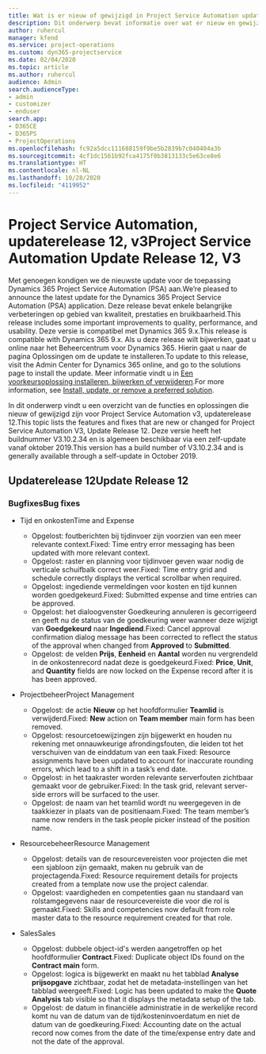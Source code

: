 ```yaml
---
title: Wat is er nieuw of gewijzigd in Project Service Automation updaterelease 12, v3
description: Dit onderwerp bevat informatie over wat er nieuw en gewijzigd is in Project Service Automation updaterelease 12, v3.
author: ruhercul
manager: kfend
ms.service: project-operations
ms.custom: dyn365-projectservice
ms.date: 02/04/2020
ms.topic: article
ms.author: ruhercul
audience: Admin
search.audienceType:
- admin
- customizer
- enduser
search.app:
- D365CE
- D365PS
- ProjectOperations
ms.openlocfilehash: fc92a5dcc111688159f9be5b2839b7c040404a3b
ms.sourcegitcommit: 4cf1dc1561b92fca4175f0b3813133c5e63ce8e6
ms.translationtype: HT
ms.contentlocale: nl-NL
ms.lasthandoff: 10/28/2020
ms.locfileid: "4119952"
---
```

# <a name="project-service-automation-update-release-12-v3"></a><span data-ttu-id="11ccf-103">Project Service Automation, updaterelease 12, v3</span><span class="sxs-lookup"><span data-stu-id="11ccf-103">Project Service Automation Update Release 12, V3</span></span>
<span data-ttu-id="11ccf-104">Met genoegen kondigen we de nieuwste update voor de toepassing Dynamics 365 Project Service Automation (PSA) aan.</span><span class="sxs-lookup"><span data-stu-id="11ccf-104">We’re pleased to announce the latest update for the Dynamics 365 Project Service Automation (PSA) application.</span></span> <span data-ttu-id="11ccf-105">Deze release bevat enkele belangrijke verbeteringen op gebied van kwaliteit, prestaties en bruikbaarheid.</span><span class="sxs-lookup"><span data-stu-id="11ccf-105">This release includes some important improvements to quality, performance, and usability.</span></span> <span data-ttu-id="11ccf-106">Deze versie is compatibel met Dynamics 365 9.x.</span><span class="sxs-lookup"><span data-stu-id="11ccf-106">This release is compatible with Dynamics 365 9.x.</span></span> <span data-ttu-id="11ccf-107">Als u deze release wilt bijwerken, gaat u online naar het Beheercentrum voor Dynamics 365. Hierin gaat u naar de pagina Oplossingen om de update te installeren.</span><span class="sxs-lookup"><span data-stu-id="11ccf-107">To update to this release, visit the Admin Center for Dynamics 365 online, and go to the solutions page to install the update.</span></span> <span data-ttu-id="11ccf-108">Meer informatie vindt u in [Een voorkeursoplossing installeren, bijwerken of verwijderen](https://docs.microsoft.com/power-platform/admin/install-remove-preferred-solution).</span><span class="sxs-lookup"><span data-stu-id="11ccf-108">For more information, see [Install, update, or remove a preferred solution](https://docs.microsoft.com/power-platform/admin/install-remove-preferred-solution).</span></span>

<span data-ttu-id="11ccf-109">In dit onderwerp vindt u een overzicht van de functies en oplossingen die nieuw of gewijzigd zijn voor Project Service Automation v3, updaterelease 12.</span><span class="sxs-lookup"><span data-stu-id="11ccf-109">This topic lists the features and fixes that are new or changed for Project Service Automation V3, Update Release 12.</span></span> <span data-ttu-id="11ccf-110">Deze versie heeft het buildnummer V3.10.2.34 en is algemeen beschikbaar via een zelf-update vanaf oktober 2019.</span><span class="sxs-lookup"><span data-stu-id="11ccf-110">This version has a build number of V3.10.2.34 and is generally available through a self-update in October 2019.</span></span>

## <a name="update-release-12"></a><span data-ttu-id="11ccf-111">Updaterelease 12</span><span class="sxs-lookup"><span data-stu-id="11ccf-111">Update Release 12</span></span>

### <a name="bug-fixes"></a><span data-ttu-id="11ccf-112">Bugfixes</span><span class="sxs-lookup"><span data-stu-id="11ccf-112">Bug fixes</span></span>

- <span data-ttu-id="11ccf-113">Tijd en onkosten</span><span class="sxs-lookup"><span data-stu-id="11ccf-113">Time and Expense</span></span>

    - <span data-ttu-id="11ccf-114">Opgelost: foutberichten bij tijdinvoer zijn voorzien van een meer relevante context.</span><span class="sxs-lookup"><span data-stu-id="11ccf-114">Fixed: Time entry error messaging has been updated with more relevant context.</span></span>
    - <span data-ttu-id="11ccf-115">Opgelost: raster en planning voor tijdinvoer geven waar nodig de verticale schuifbalk correct weer.</span><span class="sxs-lookup"><span data-stu-id="11ccf-115">Fixed: Time entry grid and schedule correctly displays the vertical scrollbar when required.</span></span>
    - <span data-ttu-id="11ccf-116">Opgelost: ingediende vermeldingen voor kosten en tijd kunnen worden goedgekeurd.</span><span class="sxs-lookup"><span data-stu-id="11ccf-116">Fixed: Submitted expense and time entries can be approved.</span></span>
    - <span data-ttu-id="11ccf-117">Opgelost: het dialoogvenster Goedkeuring annuleren is gecorrigeerd en geeft nu de status van de goedkeuring weer wanneer deze wijzigt van **Goedgekeurd** naar **Ingediend**.</span><span class="sxs-lookup"><span data-stu-id="11ccf-117">Fixed: Cancel approval confirmation dialog message has been corrected to reflect the status of the approval when changed from **Approved** to **Submitted**.</span></span>
    - <span data-ttu-id="11ccf-118">Opgelost: de velden **Prijs**, **Eenheid** en **Aantal** worden nu vergrendeld in de onkostenrecord nadat deze is goedgekeurd.</span><span class="sxs-lookup"><span data-stu-id="11ccf-118">Fixed: **Price**, **Unit**, and **Quantity** fields are now locked on the Expense record after it is has been approved.</span></span>

- <span data-ttu-id="11ccf-119">Projectbeheer</span><span class="sxs-lookup"><span data-stu-id="11ccf-119">Project Management</span></span>

    - <span data-ttu-id="11ccf-120">Opgelost: de actie **Nieuw** op het hoofdformulier **Teamlid** is verwijderd.</span><span class="sxs-lookup"><span data-stu-id="11ccf-120">Fixed: **New** action on **Team member** main form has been removed.</span></span>
    - <span data-ttu-id="11ccf-121">Opgelost: resourcetoewijzingen zijn bijgewerkt en houden nu rekening met onnauwkeurige afrondingsfouten, die leiden tot het verschuiven van de einddatum van een taak.</span><span class="sxs-lookup"><span data-stu-id="11ccf-121">Fixed: Resource assignments have been updated to account for inaccurate rounding errors, which lead to a shift in a task’s end date.</span></span>
    - <span data-ttu-id="11ccf-122">Opgelost: in het taakraster worden relevante serverfouten zichtbaar gemaakt voor de gebruiker.</span><span class="sxs-lookup"><span data-stu-id="11ccf-122">Fixed: In the task grid, relevant server-side errors will be surfaced to the user.</span></span>
    - <span data-ttu-id="11ccf-123">Opgelost: de naam van het teamlid wordt nu weergegeven in de taakkiezer in plaats van de positienaam.</span><span class="sxs-lookup"><span data-stu-id="11ccf-123">Fixed: The team member’s name now renders in the task people picker instead of the position name.</span></span>

- <span data-ttu-id="11ccf-124">Resourcebeheer</span><span class="sxs-lookup"><span data-stu-id="11ccf-124">Resource Management</span></span>

    - <span data-ttu-id="11ccf-125">Opgelost: details van de resourcevereisten voor projecten die met een sjabloon zijn gemaakt, maken nu gebruik van de projectagenda.</span><span class="sxs-lookup"><span data-stu-id="11ccf-125">Fixed: Resource requirement details for projects created from a template now use the project calendar.</span></span>
    - <span data-ttu-id="11ccf-126">Opgelost: vaardigheden en competenties gaan nu standaard van rolstamgegevens naar de resourcevereiste die voor die rol is gemaakt.</span><span class="sxs-lookup"><span data-stu-id="11ccf-126">Fixed: Skills and competencies now default from role master data to the resource requirement created for that role.</span></span>

- <span data-ttu-id="11ccf-127">Sales</span><span class="sxs-lookup"><span data-stu-id="11ccf-127">Sales</span></span>

    - <span data-ttu-id="11ccf-128">Opgelost: dubbele object-id's werden aangetroffen op het hoofdformulier **Contract**.</span><span class="sxs-lookup"><span data-stu-id="11ccf-128">Fixed: Duplicate object IDs found on the **Contract main** form.</span></span>
    - <span data-ttu-id="11ccf-129">Opgelost: logica is bijgewerkt en maakt nu het tabblad **Analyse prijsopgave** zichtbaar, zodat het de metadata-instellingen van het tabblad weergeeft.</span><span class="sxs-lookup"><span data-stu-id="11ccf-129">Fixed: Logic has been updated to make the **Quote Analysis** tab visible so that it displays the metadata setup of the tab.</span></span>
    - <span data-ttu-id="11ccf-130">Opgelost: de datum in financiële administratie in de werkelijke record komt nu van de datum van de tijd/kosteninvoerdatum en niet de datum van de goedkeuring.</span><span class="sxs-lookup"><span data-stu-id="11ccf-130">Fixed: Accounting date on the actual record now comes from the date of the time/expense entry date and not the date of the approval.</span></span>
